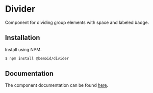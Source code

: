 # Divider

Component for dividing group elements with space and labeled badge.

## Installation

Install using NPM:

```bash
$ npm install @bemoid/divider
```

## Documentation

The component documentation can be found [here](//bemoid.org/docs/divider).
